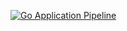 [![Go Application Pipeline](https://github.com/Nellix/goapp/actions/workflows/pipeline.yml/badge.svg)](https://github.com/Nellix/goapp/actions/workflows/pipeline.yml)